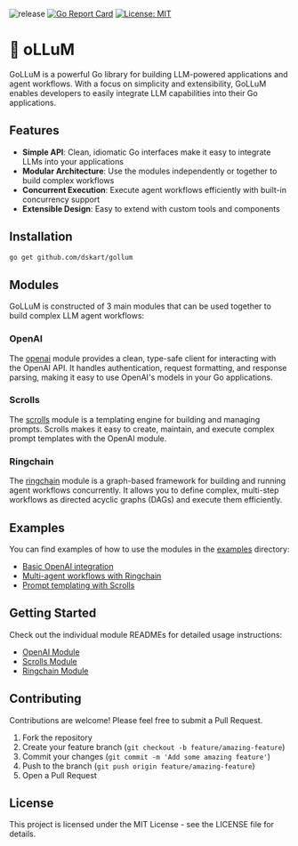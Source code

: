 ![release](https://img.shields.io/github/v/release/dskart/gollum)
[![Go Report Card](https://goreportcard.com/badge/github.com/dskart/gollum)](https://goreportcard.com/report/github.com/dskart/gollum)
[![License: MIT](https://img.shields.io/badge/License-MIT-yellow.svg)](https://opensource.org/licenses/MIT)

# 🧌 oLLuM

GoLLuM is a powerful Go library for building LLM-powered applications and agent workflows. With a focus on simplicity and extensibility, GoLLuM enables developers to easily integrate LLM capabilities into their Go applications.

## Features

- **Simple API**: Clean, idiomatic Go interfaces make it easy to integrate LLMs into your applications
- **Modular Architecture**: Use the modules independently or together to build complex workflows
- **Concurrent Execution**: Execute agent workflows efficiently with built-in concurrency support
- **Extensible Design**: Easy to extend with custom tools and components

## Installation

```bash
go get github.com/dskart/gollum
```

## Modules

GoLLuM is constructed of 3 main modules that can be used together to build complex LLM agent workflows:

### OpenAI

The [openai](./openai) module provides a clean, type-safe client for interacting with the OpenAI API. It handles authentication, request formatting, and response parsing, making it easy to use OpenAI's models in your Go applications.

### Scrolls

The [scrolls](./scrolls) module is a templating engine for building and managing prompts. Scrolls makes it easy to create, maintain, and execute complex prompt templates with the OpenAI module.

### Ringchain

The [ringchain](./ringchain) module is a graph-based framework for building and running agent workflows concurrently. It allows you to define complex, multi-step workflows as directed acyclic graphs (DAGs) and execute them efficiently.

## Examples

You can find examples of how to use the modules in the [examples](./examples) directory:

- [Basic OpenAI integration](./examples/openai)
- [Multi-agent workflows with Ringchain](./examples/ringchain)
- [Prompt templating with Scrolls](./examples/scrolls)

## Getting Started

Check out the individual module READMEs for detailed usage instructions:

- [OpenAI Module](./openai/README.md)
- [Scrolls Module](./scrolls/README.md)
- [Ringchain Module](./ringchain/README.md)

## Contributing

Contributions are welcome! Please feel free to submit a Pull Request.

1. Fork the repository
2. Create your feature branch (`git checkout -b feature/amazing-feature`)
3. Commit your changes (`git commit -m 'Add some amazing feature'`)
4. Push to the branch (`git push origin feature/amazing-feature`)
5. Open a Pull Request

## License

This project is licensed under the MIT License - see the LICENSE file for details.
